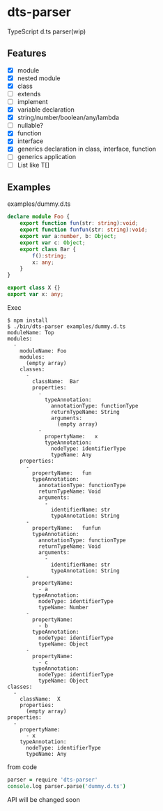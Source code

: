 # dts-parser

TypeScript d.ts parser(wip)

## Features

- [x] module
- [x] nested module
- [x] class
- [ ] extends
- [ ] implement
- [x] variable declaration
- [x] string/number/boolean/any/lambda
- [ ] nullable?
- [x] function
- [x] interface
- [x] generics declaration in class, interface, function
- [ ] generics application
- [ ] List like T[]

## Examples

examples/dummy.d.ts

```typescript
declare module Foo {
    export function fun(str: string):void;
    export function funfun(str: string):void;
    export var a:number, b: Object;
    export var c: Object;
    export class Bar {
        f():string;
        x: any;
    }
}

export class X {}
export var x: any;
```

Exec

```
$ npm install
$ ./bin/dts-parser examples/dummy.d.ts
moduleName: Top
modules:
  -
    moduleName: Foo
    modules:
      (empty array)
    classes:
      -
        className:  Bar
        properties:
          -
            typeAnnotation:
              annotationType: functionType
              returnTypeName: String
              arguments:
                (empty array)
          -
            propertyName:   x
            typeAnnotation:
              nodeType: identifierType
              typeName: Any
    properties:
      -
        propertyName:   fun
        typeAnnotation:
          annotationType: functionType
          returnTypeName: Void
          arguments:
            -
              identifierName: str
              typeAnnotation: String
      -
        propertyName:   funfun
        typeAnnotation:
          annotationType: functionType
          returnTypeName: Void
          arguments:
            -
              identifierName: str
              typeAnnotation: String
      -
        propertyName:
          - a
        typeAnnotation:
          nodeType: identifierType
          typeName: Number
      -
        propertyName:
          - b
        typeAnnotation:
          nodeType: identifierType
          typeName: Object
      -
        propertyName:
          - c
        typeAnnotation:
          nodeType: identifierType
          typeName: Object
classes:
  -
    className:  X
    properties:
      (empty array)
properties:
  -
    propertyName:
      - x
    typeAnnotation:
      nodeType: identifierType
      typeName: Any
```

from code

```coffee
parser = require 'dts-parser'
console.log parser.parse('dummy.d.ts')
```

API will be changed soon
